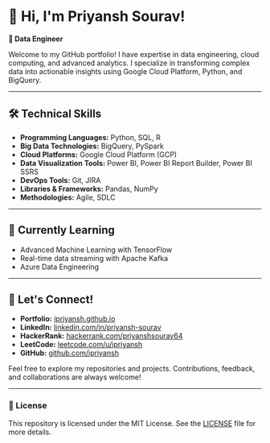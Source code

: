 # 👋 Hi, I'm Priyansh Sourav!

**🚀 Data Engineer**

Welcome to my GitHub portfolio! I have expertise in data engineering, cloud computing, and advanced analytics. I specialize in transforming complex data into actionable insights using Google Cloud Platform, Python, and BigQuery.

---

## 🛠️ Technical Skills
- **Programming Languages:** Python, SQL, R
- **Big Data Technologies:** BigQuery, PySpark
- **Cloud Platforms:** Google Cloud Platform (GCP)
- **Data Visualization Tools:** Power BI, Power BI Report Builder, Power BI SSRS
- **DevOps Tools:** Git, JIRA
- **Libraries & Frameworks:** Pandas, NumPy
- **Methodologies:** Agile, SDLC

----

## 🌱 Currently Learning
- Advanced Machine Learning with TensorFlow
- Real-time data streaming with Apache Kafka
- Azure Data Engineering

---

## 🤝 Let's Connect!
- **Portfolio:** [ipriyansh.github.io](https://ipriyansh.github.io)
- **LinkedIn:** [linkedin.com/in/priyansh-sourav](https://www.linkedin.com/in/priyansh-sourav/)
- **HackerRank:** [hackerrank.com/priyanshsourav64](https://www.hackerrank.com/priyanshsourav64)
- **LeetCode:** [leetcode.com/u/ipriyansh](https://www.leetcode.com/u/ipriyansh/)
- **GitHub:** [github.com/ipriyansh](https://github.com/ipriyansh)

Feel free to explore my repositories and projects. Contributions, feedback, and collaborations are always welcome!

---

### 📄 License
This repository is licensed under the MIT License. See the [LICENSE](https://github.com/ipriyansh.github.io/LICENSE) file for more details.
